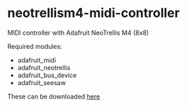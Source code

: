 # neotrellism4-midi-controller
MIDI controller with Adafruit NeoTrellis M4 (8x8)

Required modules:
 - adafruit_midi
 - adafruit_neotrellis
 - adafruit_bus_device
 - adafruit_seesaw

These can be downloaded [here](https://circuitpython.org/libraries) 
